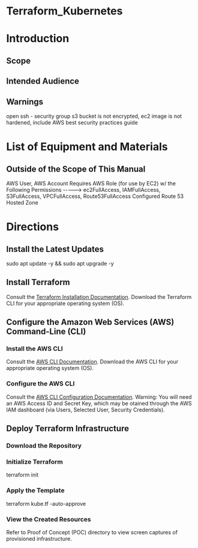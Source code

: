# Terraform_Kubernetes

# Introduction

## Scope

## Intended Audience

## Warnings
open ssh - security group
s3 bucket is not encrypted, 
ec2 image is not hardened, 
include AWS best security practices guide

# List of Equipment and Materials

## Outside of the Scope of This Manual

AWS User, AWS Account
Requires AWS Role (for use by EC2) w/ the Following Permissions -----> ec2FullAccess, IAMFullAccess, S3FullAccess, VPCFullAccess, Route53FullAccess
Configured Route 53 Hosted Zone

# Directions

## Install the Latest Updates
sudo apt update -y && sudo apt upgrade -y

## Install Terraform
Consult the [Terraform Installation Documentation](https://learn.hashicorp.com/tutorials/terraform/install-cli). Download the Terraform CLI for your appropriate operating system (OS). 

## Configure the Amazon Web Services (AWS) Command-Line (CLI)

### Install the AWS CLI
Consult the [AWS CLI Documentation](https://docs.aws.amazon.com/cli/latest/userguide/install-cliv2.html). Download the AWS CLI for your appropriate operating system (OS).

### Configure the AWS CLI
Consult the [AWS CLI Configuration Documentation](https://docs.aws.amazon.com/cli/latest/userguide/cli-configure-quickstart.html). Warning: You will need an AWS Access ID and Secret Key, which may be otained through the AWS IAM dashboard (via Users, Selected User, Security Credentials).  

## Deploy Terraform Infrastructure

### Download the Repository

### Initialize Terraform
terraform init

### Apply the Template
terraform kube.tf -auto-approve

### View the Created Resources
Refer to Proof of Concept (POC) directory to view screen captures of provisioned infrastructure. 
